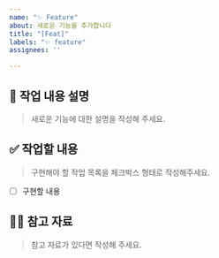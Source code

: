```yaml
---
name: "✨ Feature"
about: 새로운 기능을 추가합니다
title: "[Feat]"
labels: "✨ feature"
assignees: ''

---
```


## 📝 작업 내용 설명
> 새로운 기능에 대한 설명을 작성해 주세요.

## ✅ 작업할 내용
> 구현해야 할 작업 목록을 체크박스 형태로 작성해주세요.
- [ ] 구현할 내용

## 🙋🏻 참고 자료
> 참고 자료가 있다면 작성해 주세요.
